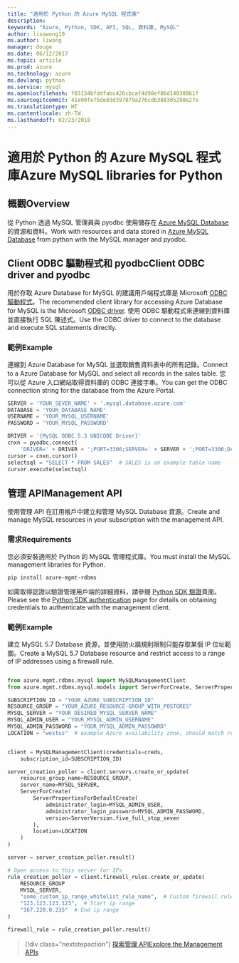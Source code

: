 ```yaml
---
title: "適用於 Python 的 Azure MySQL 程式庫"
description: 
keywords: "Azure, Python, SDK, API, SQL, 資料庫, MySQL"
author: lisawong19
ms.author: liwong
manager: douge
ms.date: 06/12/2017
ms.topic: article
ms.prod: azure
ms.technology: azure
ms.devlang: python
ms.service: mysql
ms.openlocfilehash: f03134bfddfabc426cbcaf4d98ef86d14038861f
ms.sourcegitcommit: 41e90fe75de03d397079a276cdb388305290e27e
ms.translationtype: HT
ms.contentlocale: zh-TW
ms.lasthandoff: 02/23/2018
---
```

# <a name="azure-mysql-libraries-for-python"></a><span data-ttu-id="278e1-103">適用於 Python 的 Azure MySQL 程式庫</span><span class="sxs-lookup"><span data-stu-id="278e1-103">Azure MySQL libraries for Python</span></span> 

## <a name="overview"></a><span data-ttu-id="278e1-104">概觀</span><span class="sxs-lookup"><span data-stu-id="278e1-104">Overview</span></span>

<span data-ttu-id="278e1-105">從 Python 透過 MySQL 管理員與 pyodbc 使用儲存在 [Azure MySQL Database](/azure/mysql/overview) 的資源和資料。</span><span class="sxs-lookup"><span data-stu-id="278e1-105">Work with resources and data stored in [Azure MySQL Database](/azure/mysql/overview) from python with the MySQL manager and pyodbc.</span></span>

## <a name="client-odbc-driver-and-pyodbc"></a><span data-ttu-id="278e1-106">Client ODBC 驅動程式和 pyodbc</span><span class="sxs-lookup"><span data-stu-id="278e1-106">Client ODBC driver and pyodbc</span></span>

<span data-ttu-id="278e1-107">用於存取 Azure Database for MySQL 的建議用戶端程式庫是 Microsoft [ODBC 驅動程式](/azure/sql-database/sql-database-connect-query-python#install-the-python-and-database-communication-libraries)。</span><span class="sxs-lookup"><span data-stu-id="278e1-107">The recommended client library for accessing Azure Database for MySQL is the Microsoft [ODBC driver](/azure/sql-database/sql-database-connect-query-python#install-the-python-and-database-communication-libraries).</span></span> <span data-ttu-id="278e1-108">使用 ODBC 驅動程式來連線到資料庫並直接執行 SQL 陳述式。</span><span class="sxs-lookup"><span data-stu-id="278e1-108">Use the ODBC driver to connect to the database and execute SQL statements directly.</span></span>

### <a name="example"></a><span data-ttu-id="278e1-109">範例</span><span class="sxs-lookup"><span data-stu-id="278e1-109">Example</span></span>

<span data-ttu-id="278e1-110">連線到 Azure Database for MySQL 並選取銷售資料表中的所有記錄。</span><span class="sxs-lookup"><span data-stu-id="278e1-110">Connect to a Azure Database for MySQL and select all records in the sales table.</span></span> <span data-ttu-id="278e1-111">您可以從 Azure 入口網站取得資料庫的 ODBC 連接字串。</span><span class="sxs-lookup"><span data-stu-id="278e1-111">You can get the ODBC connection string for the database from the Azure Portal.</span></span>

```python
SERVER = 'YOUR_SEVER_NAME' + '.mysql.database.azure.com'
DATABASE = 'YOUR_DATABASE_NAME'
USERNAME = 'YOUR_MYSQL_USERNAME'
PASSWORD = 'YOUR_MYSQL_PASSWORD'

DRIVER = '{MySQL ODBC 5.3 UNICODE Driver}'
cnxn = pyodbc.connect(
    'DRIVER=' + DRIVER + ';PORT=3306;SERVER=' + SERVER + ';PORT=3306;DATABASE=' + DATABASE + ';UID=' + USERNAME + ';PWD=' + PASSWORD)
cursor = cnxn.cursor()
selectsql = "SELECT * FROM SALES"  # SALES is an example table name
cursor.execute(selectsql)
```

## <a name="management-api"></a><span data-ttu-id="278e1-112">管理 API</span><span class="sxs-lookup"><span data-stu-id="278e1-112">Management API</span></span>

<span data-ttu-id="278e1-113">使用管理 API 在訂用帳戶中建立和管理 MySQL Database 資源。</span><span class="sxs-lookup"><span data-stu-id="278e1-113">Create and manage MySQL resources in your subscription with the management API.</span></span>

### <a name="requirements"></a><span data-ttu-id="278e1-114">需求</span><span class="sxs-lookup"><span data-stu-id="278e1-114">Requirements</span></span>
<span data-ttu-id="278e1-115">您必須安裝適用於 Python 的 MySQL 管理程式庫。</span><span class="sxs-lookup"><span data-stu-id="278e1-115">You must install the MySQL management libraries for Python.</span></span>
```bash
pip install azure-mgmt-rdbms
```

<span data-ttu-id="278e1-116">如需取得認證以驗證管理用戶端的詳細資料，請參閱 [Python SDK 驗證](https://docs.microsoft.com/python/azure/python-sdk-azure-authenticate)頁面。</span><span class="sxs-lookup"><span data-stu-id="278e1-116">Please see the [Python SDK authentication](https://docs.microsoft.com/python/azure/python-sdk-azure-authenticate) page for details on obtaining credentials to authenticate with the management client.</span></span>

### <a name="example"></a><span data-ttu-id="278e1-117">範例</span><span class="sxs-lookup"><span data-stu-id="278e1-117">Example</span></span>

<span data-ttu-id="278e1-118">建立 MySQL 5.7 Database 資源，並使用防火牆規則限制只能存取某個 IP 位址範圍。</span><span class="sxs-lookup"><span data-stu-id="278e1-118">Create a MySQL 5.7 Database resource and restrict access to a range of IP addresses using a firewall rule.</span></span>

```python

from azure.mgmt.rdbms.mysql import MySQLManagementClient
from azure.mgmt.rdbms.mysql.models import ServerForCreate, ServerPropertiesForDefaultCreate, ServerVersion

SUBSCRIPTION_ID = "YOUR_AZURE_SUBSCRIPTION_ID"
RESOURCE_GROUP = "YOUR_AZURE_RESOURCE-GROUP_WITH_POSTGRES"
MYSQL_SERVER = "YOUR_DESIRED_MYSQL_SERVER_NAME"
MYSQL_ADMIN_USER = "YOUR_MYSQL_ADMIN_USERNAME"
MYSQL_ADMIN_PASSWORD = "YOUR_MYSQL_ADMIN_PASSOWRD"
LOCATION = "westus"  # example Azure availability zone, should match resource group


client = MySQLManagementClient(credentials=creds,
    subscription_id=SUBSCRIPTION_ID)

server_creation_poller = client.servers.create_or_update(
    resource_group_name=RESOURCE_GROUP,
    server_name=MYSQL_SERVER,
    ServerForCreate(
        ServerPropertiesForDefaultCreate(
            administrator_login=MYSQL_ADMIN_USER,
            administrator_login_password=MYSQL_ADMIN_PASSWORD,
            version=ServerVersion.five_full_stop_seven
        ),
        location=LOCATION
    )
)

server = server_creation_poller.result()

# Open access to this server for IPs
rule_creation_poller = client.firewall_rules.create_or_update(
    RESOURCE_GROUP
    MYSQL_SERVER,
    "some_custom_ip_range_whitelist_rule_name",  # Custom firewall rule name
    "123.123.123.123",  # Start ip range
    "167.220.0.235"  # End ip range
)

firewall_rule = rule_creation_poller.result()
```

> [!div class="nextstepaction"]
> [<span data-ttu-id="278e1-119">探索管理 API</span><span class="sxs-lookup"><span data-stu-id="278e1-119">Explore the Management APIs</span></span>](/python/api/overview/azure/mysql/management)